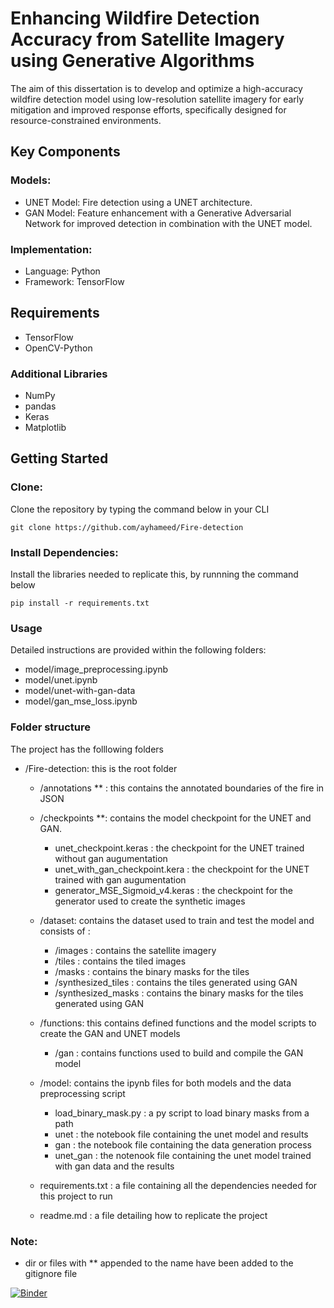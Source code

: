 # Enhancing Wildfire Detection Accuracy from Satellite Imagery using Generative Algorithms

The aim of this dissertation is to develop and optimize a high-accuracy wildfire detection model using low-resolution satellite imagery for early mitigation and improved response efforts, specifically designed for resource-constrained environments.

## Key Components

### Models:
- UNET Model: Fire detection using a UNET architecture.
- GAN Model: Feature enhancement with a Generative Adversarial Network for improved detection in combination with the UNET model.

### Implementation:
- Language: Python
- Framework: TensorFlow

## Requirements
- TensorFlow
- OpenCV-Python

### Additional Libraries
- NumPy
- pandas
- Keras
- Matplotlib


## Getting Started

### Clone:
Clone the repository by typing the command below in your CLI
```
git clone https://github.com/ayhameed/Fire-detection
```
### Install Dependencies:
Install the libraries needed to replicate this, by runnning the command below
```
pip install -r requirements.txt
```
### Usage
Detailed instructions are provided within the following folders:
- model/image_preprocessing.ipynb
- model/unet.ipynb
- model/unet-with-gan-data
- model/gan_mse_loss.ipynb

### Folder structure
The project has the folllowing folders
- /Fire-detection: this is the root folder 

    - /annotations ** : this contains the annotated boundaries of the fire in JSON

    - /checkpoints **: contains the model checkpoint for the UNET and GAN.
        - unet_checkpoint.keras : the checkpoint for the UNET trained without gan augumentation
        - unet_with_gan_checkpoint.kera : the checkpoint for the UNET trained with gan augumentation
        - generator_MSE_Sigmoid_v4.keras : the checkpoint for the generator used to create the synthetic images 

    - /dataset: contains the dataset used to train and test the model and consists of :
        - /images : contains the satellite imagery
        - /tiles : contains the tiled images
        - /masks : contains the binary masks for the tiles
        - /synthesized_tiles : contains the tiles generated using GAN
        - /synthesized_masks : contains the binary masks for the tiles generated using GAN
    - /functions: this contains defined functions and the model scripts to create the GAN and UNET models
        - /gan : contains functions used to build and compile the GAN model

    - /model: contains the ipynb files for both models and the data preprocessing script
        - load_binary_mask.py : a py script to load binary masks from a path 
        - unet : the notebook file containing the unet model and results
        - gan : the notebook file containing the data generation process
        - unet_gan : the notenook file containing the unet model trained with gan data and the results 

    - requirements.txt : a file containing all the dependencies needed for this project to run
    - readme.md : a file detailing how to replicate the project

### Note:
- dir or files with ** appended to the name have been added to the gitignore file 

[![Binder](https://mybinder.org/badge_logo.svg)](https://mybinder.org/v2/gh/ayhameed/Fire-detection/HEAD)